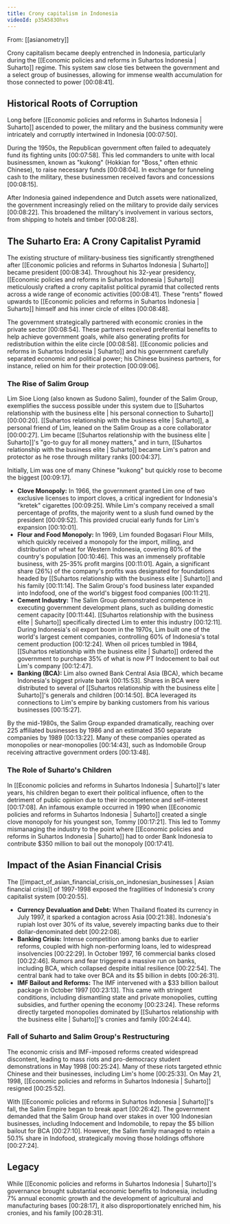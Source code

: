 ```yaml
---
title: Crony capitalism in Indonesia
videoId: p35A583Ohvs
---
```


From: [[asianometry]] <br/> 

Crony capitalism became deeply entrenched in Indonesia, particularly during the [[Economic policies and reforms in Suhartos Indonesia | Suharto]] regime. This system saw close ties between the government and a select group of businesses, allowing for immense wealth accumulation for those connected to power <a class="yt-timestamp" data-t="00:08:41">[00:08:41]</a>.

## Historical Roots of Corruption

Long before [[Economic policies and reforms in Suhartos Indonesia | Suharto]] ascended to power, the military and the business community were intricately and corruptly intertwined in Indonesia <a class="yt-timestamp" data-t="00:07:50">[00:07:50]</a>.

During the 1950s, the Republican government often failed to adequately fund its fighting units <a class="yt-timestamp" data-t="00:07:58">[00:07:58]</a>. This led commanders to unite with local businessmen, known as "kukong" (Hokkian for "Boss," often ethnic Chinese), to raise necessary funds <a class="yt-timestamp" data-t="00:08:04">[00:08:04]</a>. In exchange for funneling cash to the military, these businessmen received favors and concessions <a class="yt-timestamp" data-t="00:08:15">[00:08:15]</a>.

After Indonesia gained independence and Dutch assets were nationalized, the government increasingly relied on the military to provide daily services <a class="yt-timestamp" data-t="00:08:22">[00:08:22]</a>. This broadened the military's involvement in various sectors, from shipping to hotels and timber <a class="yt-timestamp" data-t="00:08:28">[00:08:28]</a>.

## The Suharto Era: A Crony Capitalist Pyramid

The existing structure of military-business ties significantly strengthened after [[Economic policies and reforms in Suhartos Indonesia | Suharto]] became president <a class="yt-timestamp" data-t="00:08:34">[00:08:34]</a>. Throughout his 32-year presidency, [[Economic policies and reforms in Suhartos Indonesia | Suharto]] meticulously crafted a crony capitalist political pyramid that collected rents across a wide range of economic activities <a class="yt-timestamp" data-t="00:08:41">[00:08:41]</a>. These "rents" flowed upwards to [[Economic policies and reforms in Suhartos Indonesia | Suharto]] himself and his inner circle of elites <a class="yt-timestamp" data-t="00:08:48">[00:08:48]</a>.

The government strategically partnered with economic cronies in the private sector <a class="yt-timestamp" data-t="00:08:54">[00:08:54]</a>. These partners received preferential benefits to help achieve government goals, while also generating profits for redistribution within the elite circle <a class="yt-timestamp" data-t="00:08:58">[00:08:58]</a>. [[Economic policies and reforms in Suhartos Indonesia | Suharto]] and his government carefully separated economic and political power; his Chinese business partners, for instance, relied on him for their protection <a class="yt-timestamp" data-t="00:09:06">[00:09:06]</a>.

### The Rise of Salim Group

Lim Sioe Liong (also known as Sudono Salim), founder of the Salim Group, exemplifies the success possible under this system due to [[Suhartos relationship with the business elite | his personal connection to Suharto]] <a class="yt-timestamp" data-t="00:00:20">[00:00:20]</a>. [[Suhartos relationship with the business elite | Suharto]], a personal friend of Lim, leaned on the Salim Group as a core collaborator <a class="yt-timestamp" data-t="00:00:27">[00:00:27]</a>. Lim became [[Suhartos relationship with the business elite | Suharto]]'s "go-to guy for all money matters," and in turn, [[Suhartos relationship with the business elite | Suharto]] became Lim's patron and protector as he rose through military ranks <a class="yt-timestamp" data-t="00:04:37">[00:04:37]</a>.

Initially, Lim was one of many Chinese "kukong" but quickly rose to become the biggest <a class="yt-timestamp" data-t="00:09:17">[00:09:17]</a>.

*   **Clove Monopoly:** In 1966, the government granted Lim one of two exclusive licenses to import cloves, a critical ingredient for Indonesia's "kretek" cigarettes <a class="yt-timestamp" data-t="00:09:25">[00:09:25]</a>. While Lim's company received a small percentage of profits, the majority went to a slush fund owned by the president <a class="yt-timestamp" data-t="00:09:52">[00:09:52]</a>. This provided crucial early funds for Lim's expansion <a class="yt-timestamp" data-t="00:10:01">[00:10:01]</a>.
*   **Flour and Food Monopoly:** In 1969, Lim founded Bogasari Flour Mills, which quickly received a monopoly for the import, milling, and distribution of wheat for Western Indonesia, covering 80% of the country's population <a class="yt-timestamp" data-t="00:10:46">[00:10:46]</a>. This was an immensely profitable business, with 25-35% profit margins <a class="yt-timestamp" data-t="00:11:01">[00:11:01]</a>. Again, a significant share (26%) of the company's profits was designated for foundations headed by [[Suhartos relationship with the business elite | Suharto]] and his family <a class="yt-timestamp" data-t="00:11:14">[00:11:14]</a>. The Salim Group's food business later expanded into Indofood, one of the world's biggest food companies <a class="yt-timestamp" data-t="00:11:21">[00:11:21]</a>.
*   **Cement Industry:** The Salim Group demonstrated competence in executing government development plans, such as building domestic cement capacity <a class="yt-timestamp" data-t="00:11:44">[00:11:44]</a>. [[Suhartos relationship with the business elite | Suharto]] specifically directed Lim to enter this industry <a class="yt-timestamp" data-t="00:12:11">[00:12:11]</a>. During Indonesia's oil export boom in the 1970s, Lim built one of the world's largest cement companies, controlling 60% of Indonesia's total cement production <a class="yt-timestamp" data-t="00:12:24">[00:12:24]</a>. When oil prices tumbled in 1984, [[Suhartos relationship with the business elite | Suharto]] ordered the government to purchase 35% of what is now PT Indocement to bail out Lim's company <a class="yt-timestamp" data-t="00:12:47">[00:12:47]</a>.
*   **Banking (BCA):** Lim also owned Bank Central Asia (BCA), which became Indonesia's biggest private bank <a class="yt-timestamp" data-t="00:15:53">[00:15:53]</a>. Shares in BCA were distributed to several of [[Suhartos relationship with the business elite | Suharto]]'s generals and children <a class="yt-timestamp" data-t="00:14:50">[00:14:50]</a>. BCA leveraged its connections to Lim's empire by banking customers from his various businesses <a class="yt-timestamp" data-t="00:15:27">[00:15:27]</a>.

By the mid-1980s, the Salim Group expanded dramatically, reaching over 225 affiliated businesses by 1986 and an estimated 350 separate companies by 1989 <a class="yt-timestamp" data-t="00:13:22">[00:13:22]</a>. Many of these companies operated as monopolies or near-monopolies <a class="yt-timestamp" data-t="00:14:43">[00:14:43]</a>, such as Indomobile Group receiving attractive government orders <a class="yt-timestamp" data-t="00:13:48">[00:13:48]</a>.

### The Role of Suharto's Children

In [[Economic policies and reforms in Suhartos Indonesia | Suharto]]'s later years, his children began to exert their political influence, often to the detriment of public opinion due to their incompetence and self-interest <a class="yt-timestamp" data-t="00:17:08">[00:17:08]</a>. An infamous example occurred in 1990 when [[Economic policies and reforms in Suhartos Indonesia | Suharto]] created a single clove monopoly for his youngest son, Tommy <a class="yt-timestamp" data-t="00:17:21">[00:17:21]</a>. This led to Tommy mismanaging the industry to the point where [[Economic policies and reforms in Suhartos Indonesia | Suharto]] had to order Bank Indonesia to contribute $350 million to bail out the monopoly <a class="yt-timestamp" data-t="00:17:41">[00:17:41]</a>.

## Impact of the Asian Financial Crisis

The [[impact_of_asian_financial_crisis_on_indonesian_businesses | Asian financial crisis]] of 1997-1998 exposed the fragilities of Indonesia's crony capitalist system <a class="yt-timestamp" data-t="00:20:55">[00:20:55]</a>.
*   **Currency Devaluation and Debt:** When Thailand floated its currency in July 1997, it sparked a contagion across Asia <a class="yt-timestamp" data-t="00:21:38">[00:21:38]</a>. Indonesia's rupiah lost over 30% of its value, severely impacting banks due to their dollar-denominated debt <a class="yt-timestamp" data-t="00:22:08">[00:22:08]</a>.
*   **Banking Crisis:** Intense competition among banks due to earlier reforms, coupled with high non-performing loans, led to widespread insolvencies <a class="yt-timestamp" data-t="00:22:29">[00:22:29]</a>. In October 1997, 16 commercial banks closed <a class="yt-timestamp" data-t="00:22:46">[00:22:46]</a>. Rumors and fear triggered a massive run on banks, including BCA, which collapsed despite initial resilience <a class="yt-timestamp" data-t="00:22:54">[00:22:54]</a>. The central bank had to take over BCA and its $5 billion in debts <a class="yt-timestamp" data-t="00:26:31">[00:26:31]</a>.
*   **IMF Bailout and Reforms:** The IMF intervened with a $33 billion bailout package in October 1997 <a class="yt-timestamp" data-t="00:23:13">[00:23:13]</a>. This came with stringent conditions, including dismantling state and private monopolies, cutting subsidies, and further opening the economy <a class="yt-timestamp" data-t="00:23:24">[00:23:24]</a>. These reforms directly targeted monopolies dominated by [[Suhartos relationship with the business elite | Suharto]]'s cronies and family <a class="yt-timestamp" data-t="00:24:44">[00:24:44]</a>.

### Fall of Suharto and Salim Group's Restructuring

The economic crisis and IMF-imposed reforms created widespread discontent, leading to mass riots and pro-democracy student demonstrations in May 1998 <a class="yt-timestamp" data-t="00:25:24">[00:25:24]</a>. Many of these riots targeted ethnic Chinese and their businesses, including Lim's home <a class="yt-timestamp" data-t="00:25:33">[00:25:33]</a>. On May 21, 1998, [[Economic policies and reforms in Suhartos Indonesia | Suharto]] resigned <a class="yt-timestamp" data-t="00:25:52">[00:25:52]</a>.

With [[Economic policies and reforms in Suhartos Indonesia | Suharto]]'s fall, the Salim Empire began to break apart <a class="yt-timestamp" data-t="00:26:42">[00:26:42]</a>. The government demanded that the Salim Group hand over stakes in over 100 Indonesian businesses, including Indocement and Indomobile, to repay the $5 billion bailout for BCA <a class="yt-timestamp" data-t="00:27:10">[00:27:10]</a>. However, the Salim family managed to retain a 50.1% share in Indofood, strategically moving those holdings offshore <a class="yt-timestamp" data-t="00:27:24">[00:27:24]</a>.

## Legacy

While [[Economic policies and reforms in Suhartos Indonesia | Suharto]]'s governance brought substantial economic benefits to Indonesia, including 7% annual economic growth and the development of agricultural and manufacturing bases <a class="yt-timestamp" data-t="00:28:17">[00:28:17]</a>, it also disproportionately enriched him, his cronies, and his family <a class="yt-timestamp" data-t="00:28:31">[00:28:31]</a>.